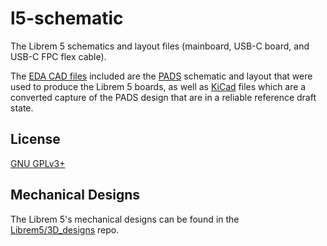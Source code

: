 # l5-schematic

The Librem 5 schematics and layout files (mainboard, USB-C board, and USB-C FPC flex cable).

The [EDA CAD files](./CAD/) included are the [PADS](./CAD/PADS/) schematic and layout that were used to produce the Librem 5 boards,
as well as [KiCad](./CAD/KiCad/) files which are a converted capture of the PADS design that are in a reliable reference draft state.

## License
[GNU GPLv3+](./LICENSE)

## Mechanical Designs
The Librem 5's mechanical designs can be found in the [Librem5/3D_designs](https://source.puri.sm/Librem5/3D_designs) repo.

